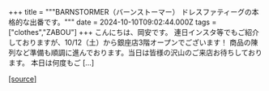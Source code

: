+++
title = """BARNSTORMER（バーンストーマー） ドレスファティーグの本格的な出番です。"""
date = 2024-10-10T09:02:44.000Z
tags = ["clothes","ZABOU"]
+++
こんにちは、岡安です。 連日インスタ等でもご紹介しておりますが、10/12（土）から銀座店3階オープンでございます！ 商品の陳列など準備も順調に進んでおります。当日は皆様の沢山のご来店お待ちしております。 本日は何度もご \[…\]

[[source]](https://zabou.org/2024/10/10/309446/)
